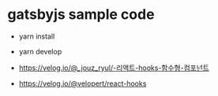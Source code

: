 # gatsbyjs sample code

- yarn install 
- yarn develop

- https://velog.io/@_jouz_ryul/-리액트-hooks-함수형-컴포넌트
- https://velog.io/@velopert/react-hooks
